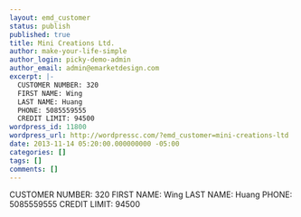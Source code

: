 ```yaml
---
layout: emd_customer
status: publish
published: true
title: Mini Creations Ltd.
author: make-your-life-simple
author_login: picky-demo-admin
author_email: admin@emarketdesign.com
excerpt: |-
  CUSTOMER NUMBER: 320
  FIRST NAME: Wing
  LAST NAME: Huang
  PHONE: 5085559555
  CREDIT LIMIT: 94500
wordpress_id: 11800
wordpress_url: http://wordpressc.com/?emd_customer=mini-creations-ltd
date: 2013-11-14 05:20:00.000000000 -05:00
categories: []
tags: []
comments: []
---
```

CUSTOMER NUMBER: 320
FIRST NAME: Wing
LAST NAME: Huang
PHONE: 5085559555
CREDIT LIMIT: 94500
